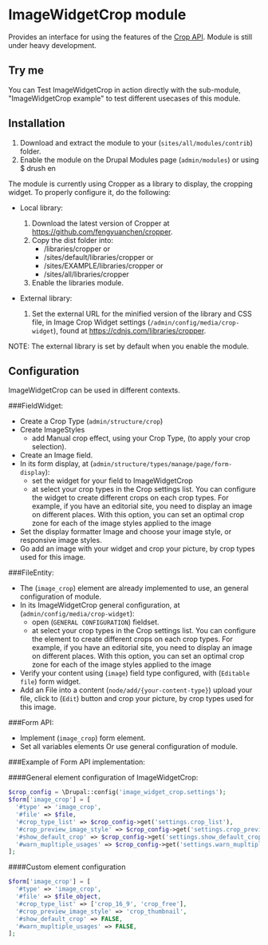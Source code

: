 ImageWidgetCrop module
======================

Provides an interface for using the features of the [Crop API]. Module is still 
under heavy development.

[Crop API]: https://github.com/drupal-media/crop

Try me
------
You can Test ImageWidgetCrop in action directly with the sub-module,
"ImageWidgetCrop example" to test different usecases of this module.

Installation
------------
1. Download and extract the module to your (`sites/all/modules/contrib`) folder.
2. Enable the module on the Drupal Modules page (`admin/modules`) or using
   $ drush en

The module is currently using Cropper as a library to display,
 the cropping widget.
To properly configure it, do the following:

* Local library:
  1. Download the latest version of Cropper at
     https://github.com/fengyuanchen/cropper.
  2. Copy the dist folder into:
     - /libraries/cropper or
     - /sites/default/libraries/cropper or
     - /sites/EXAMPLE/libraries/cropper or
     - /sites/all/libraries/cropper
  3. Enable the libraries module.

* External library:
  1. Set the external URL for the minified version of the library and CSS file,
     in Image Crop Widget settings (`/admin/config/media/crop-widget`), found at
     https://cdnjs.com/libraries/cropper.

 NOTE: The external library is set by default when you enable the module.

Configuration
-------------
ImageWidgetCrop can be used in different contexts.

###FieldWidget:

* Create a Crop Type (`admin/structure/crop`)
* Create ImageStyles  
    * add Manual crop effect, using your Crop Type,
      (to apply your crop selection).
* Create an Image field.
* In its form display, at (`admin/structure/types/manage/page/form-display`):
    * set the widget for your field to ImageWidgetCrop 
    * at select your crop types in the Crop settings list. You can configure 
      the widget to create different crops on each crop types. For example, if 
      you have an editorial site, you need to display an image on different 
      places. With this option, you can set an optimal crop zone for each of the
      image styles applied to the image
* Set the display formatter Image and choose your image style,
  or responsive image styles.
* Go add an image with your widget and crop your picture,
  by crop types used for this image.

###FileEntity:

* The (`image_crop`) element are already implemented to use,
 an general configuration of module.
* In its ImageWidgetCrop general configuration, 
 at (`admin/config/media/crop-widget`):
    * open (`GENERAL CONFIGURATION`) fieldset.
    * at select your crop types in the Crop settings list. You can configure 
      the element to create different crops on each crop types. For example, if 
      you have an editorial site, you need to display an image on different 
      places. With this option, you can set an optimal crop zone for each of the
      image styles applied to the image
* Verify your content using (`image`) field type configured,
 with (`Editable file`) form widget.
* Add an File into a content (`node/add/{your-content-type}`) upload your file,
 click to (`Edit`) button and crop your picture,
  by crop types used for this image.

###Form API:

* Implement (`image_crop`) form element.
* Set all variables elements Or use general configuration of module.

###Example of Form API implementation:

####General element configuration of ImageWidgetCrop:
```php
$crop_config = \Drupal::config('image_widget_crop.settings');
$form['image_crop'] = [
  '#type' => 'image_crop',
  '#file' => $file,
  '#crop_type_list' => $crop_config->get('settings.crop_list'),
  '#crop_preview_image_style' => $crop_config->get('settings.crop_preview_image_style'),
  '#show_default_crop' => $crop_config->get('settings.show_default_crop'),
  '#warn_mupltiple_usages' => $crop_config->get('settings.warn_mupltiple_usages'),
];
```
####Custom element configuration
```php
$form['image_crop'] = [
  '#type' => 'image_crop',
  '#file' => $file_object,
  '#crop_type_list' => ['crop_16_9', 'crop_free'],
  '#crop_preview_image_style' => 'crop_thumbnail',
  '#show_default_crop' => FALSE,
  '#warn_mupltiple_usages' => FALSE,
];
```
